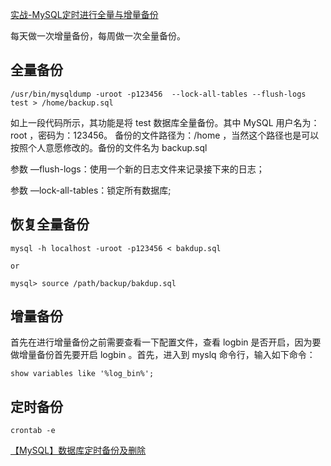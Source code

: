 [实战-MySQL定时进行全量与增量备份](https://juejin.im/entry/5b8f53876fb9a05d2c4384a8)

每天做一次增量备份，每周做一次全量备份。

## 全量备份
```shell
/usr/bin/mysqldump -uroot -p123456  --lock-all-tables --flush-logs test > /home/backup.sql
```
如上一段代码所示，其功能是将 test 数据库全量备份。其中 MySQL 用户名为：root ，密码为：123456。
备份的文件路径为：/home ，当然这个路径也是可以按照个人意愿修改的。备份的文件名为 backup.sql

参数 —flush-logs：使用一个新的日志文件来记录接下来的日志；

参数 —lock-all-tables：锁定所有数据库;

## 恢复全量备份
```
mysql -h localhost -uroot -p123456 < bakdup.sql

or

mysql> source /path/backup/bakdup.sql
```

## 增量备份
首先在进行增量备份之前需要查看一下配置文件，查看 logbin 是否开启，因为要做增量备份首先要开启 logbin 。首先，进入到 myslq 命令行，输入如下命令：
```
show variables like '%log_bin%';
```

## 定时备份
```
crontab -e
```

[【MySQL】数据库定时备份及删除](https://blog.csdn.net/Gnd15732625435/article/details/80592796)
